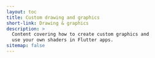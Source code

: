 ```yaml
---
layout: toc
title: Custom drawing and graphics
short-link: Drawing & graphics
description: >
  Content covering how to create custom graphics and 
  use your own shaders in Flutter apps.
sitemap: false
---
```

